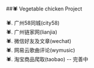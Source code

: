 ##:spider: Vegetable chicken Project


:spider:. 广州58同城(city58)  
:spider:. 广州链家网(lianjia)  
:spider:. 微信好友及文章(wechat)  
:spider:. 网易云歌曲评论(wymusic)  
:spider:. 淘宝商品爬取(taobao) -- 完善中
